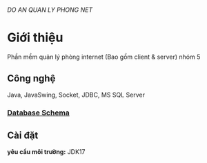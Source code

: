 ###### DO AN QUAN LY PHONG NET
# Giới thiệu
Phần mềm quản lý phòng internet (Bao gồm client & server) nhóm 5
## Công nghệ
 Java, JavaSwing, Socket, JDBC, MS SQL Server
### [Database Schema](https://dbdiagram.io/d/63e72c8c296d97641d801fda)

## Cài đặt

**yêu cầu môi trường:** JDK17
